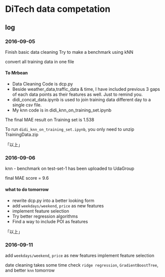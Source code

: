 # DiTech data competation

## log

### 2016-09-05
Finish basic data cleaning
Try to make a benchmark using kNN

convert all training data in one file

#### To Mrbean ####
* Data Cleaning Code is dcp.py
* Beside weather_data,traffic_data & time, I have included previous 3 gaps of each data points as their features as well. Just to remind you.
* didi_concat_data.ipynb is used to join training data different day to a single csv file.
* My knn code is in didi_knn_on_training_set.ipynb

The final MAE result on Training set is 1.538

To run `didi_knn_on_training_set.ipynb`, you only need to unzip TrainingData.zip

「以上」

### 2016-09-06

knn - benchmark on test-set-1 has been uploaded to UdaGroup

final MAE score = 9.6

#### what to do tomorrow ####
* rewrite dcp.py into a better looking form
* add `weekdays/weekend`, `price` as new features
* implement feature selection
* Try better regression algorithms
* Find a way to include POI as features 

「以上」

### 2016-09-11

add `weekdays/weekend`, `price` as new features
implement feature selection

date cleaning takes some time
check `ridge regression`, `GradientBoostTree`, and better `knn` tomorrow